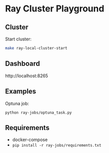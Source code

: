# Ray Cluster Playground

## Cluster

Start cluster:

```bash
make ray-local-cluster-start
```

## Dashboard  

http://localhost:8265

## Examples  

Optuna job:
```
python ray-jobs/optuna_task.py
```


## Requirements
- docker-compose
- `pip install -r ray-jobs/requirements.txt`
